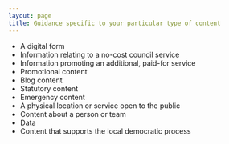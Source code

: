```yaml
---
layout: page
title: Guidance specific to your particular type of content
---
```


- A digital form
- Information relating to a no-cost council service
- Information promoting an additional, paid-for service
- Promotional content
- Blog content
- Statutory content
- Emergency content
- A physical location or service open to the public
- Content about a person or team
- Data
- Content that supports the local democratic process